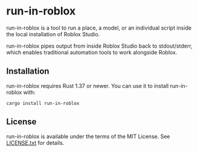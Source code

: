 # run-in-roblox
run-in-roblox is a tool to run a place, a model, or an individual script inside the local installation of Roblox Studio.

run-in-roblox pipes output from inside Roblox Studio back to stdout/stderr, which enables traditional automation tools to work alongside Roblox.

## Installation
run-in-roblox requires Rust 1.37 or newer. You can use it to install run-in-roblox with:

```
cargo install run-in-roblox
```

## License
run-in-roblox is available under the terms of the MIT License. See [LICENSE.txt](LICENSE.txt) for details.